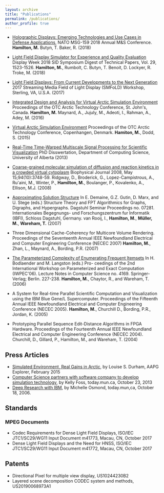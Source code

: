 ```yaml
---
layout: archive
title: "Publications"
permalink: /publications/
author_profile: true
---
```




- [Holographic Displays: Emerging Technologies and Use Cases in Defense Applications](https://www.sto.nato.int/publications/STO%20Meeting%20Proceedings/STO-MP-MSG-159/MP-MSG-159-08.pdf),
NATO MSG-159 2018 Annual M&S Conference. **Hamilton, M.** Butyn, T. Baker, R. (2018)

- [Light Field Display Simulator for Experience and Quality Evaluation](https://onlinelibrary.wiley.com/doi/abs/10.1002/sdtp.12268) Display
Week 2018 SID Symposium Digest of Technical Papers, Vol. 29, 1523-1526. **Hamilton, M.**, Rumbolt, C. Butyn, T. Benoit, D. Lockyer, R. Troke, M. (2018)

- [Light Field Displays: From Current Developments to the Next Generation](http://www.smfold.org/wp-content/uploads/2017/10/Avavlon-Light-Field-Displays-From-Current-Developments-to-the-Next-Generation_RBEdits.pdf) 2017
Streaming Media Field of Light Display (SMFoLD) Workshop, Sterling, VA, U.S.A. (2017)

- [Integrated Design and Analysis for Virtual Arctic Simulation Environment](https://www.onepetro.org/conference-paper/OTC-27392-MS) Proceedings of
the OTC Arctic Technology Conference, St. John's, Canada. **Hamilton, M.** Maynard, A., Jujuly, M., Adeoti, I., Rahman, A., Adey, M. (2016)

- [Virtual Arctic Simulation Environment](https://www.onepetro.org/conference-paper/OTC-25525-MS) Proceedings
of the OTC Arctic Technology Conference, Copenhangen, Denmark. **Hamiton, M.**, Dodd, S. (2015)

- [Real-Time Time-Warped Multiscale Signal Processing for Scientific Visualization](https://era.library.ualberta.ca/items/4507a7c6-dffc-459e-b217-bc12d05e4fe3)
PhD Disswertation, Department of Computing Science, University of Alberta (2013)

- [Coarse-grained molecular simulation of diffusion and reaction kinetics in a crowded virtual cytoplasm](https://www.sciencedirect.com/science/article/pii/S0006349508703783)
Biophysical Journal 2008, May 15;94(10):3748-59. Ridgway, D., Broderick, G., Lopez-Campistrous, A., Ru'aini, M., Winter, P., **Hamilton,
M.**, Boulanger, P., Kovalenko, A., Ellison, M.J. (2008)

- [Approximating Solution Structure](http://drops.dagstuhl.de/portals/index.php?semnr=07281) In E. Demaine, G.Z. Gutin, D. Marx, and U. Stege (eds.) Structure Theory
 and FPT Algorithmics for Graphs, Digraphs, and Hypergraphs. Dagstuhl Seminar Proceedings no. 07281. Internationales Begegnungs- und Forschungszentrum 
fur Informatik (IBFI), Schloss Dagstuhl, Germany. van Rooij, I., **Hamilton, M.**, **Müller, M.**, **Wareham, T.** (2007)

- Three Dimensional Cache-Coherency for Multicore Volume Rendering. Proceedings of the Seventeenth Annual
IEEE Newfoundland Electrical and Computer Engineering Conference (NECEC 2007) **Hamilton, M.**, Zhan, L., Maynard, A., Bording, P.R. (2007)

- [The Parameterized Complexity of Enumerating Frequent Itemsets](https://link.springer.com/chapter/10.1007/11847250_21) In H. Bodlaender and M. Langston (eds.) Pro-
ceedings of the 2nd International Workshop on Parameterized and Exact Computation (IWPEC'06). Lecture Notes in Computer Science no. 4169. Springer-Verlag; Berlin.
227-238. **Hamilton, M.**, Chaytor, R., and Wareham, T. (2006)

- A System for Real-time Parallel Scientific Computation and Visualization using the IBM Blue Gene/L Supercomputer. Proceedings of the Fifteenth Annual IEEE Newfoundland Electrical and
Computer Engineering Conference (NECEC 2005). **Hamilton, M.**, Churchill D., Bording, P.R., Jordan, K. (2005)

- Prototyping Parallel Sequence Edit-Distance Algorithms in FPGA Hardware. Proceedings of the Fourteenth Annual IEEE Newfoundland Electrical and Computer Engineering Conference (NECEC
2004). Churchill, D., Gillard, P., Hamilton, M., and Wareham, T. (2004)



## Press Articles

- [Simulated Environment, Real Gains in Arctic](https://explorer.aapg.org/story?articleid=15833), by Louise S. Durham, AAPG Explorer, February 2015
- [Computer Science partners with software company to develop simulation technology](http://www.today.mun.ca/news.php?id=8632), by Kelly Foss, today.mun.ca, October 23, 2013
- [Deep Research with IBM](http://www.mun.ca/2006report/muntoday/1511.php), by Michelle Osmond, today.mun,ca, October 18, 2006.


## Standards

### MPEG Documents

- Codec Requirements for Dense Light Field Displays, ISO/IEC JTC1/SC29/WG11 Input Document m41773, Macau, CN, October 2017
- Dense Light Field Displays and the Need for HNSS, ISO/IEC JTC1/SC29/WG11 Input Document m41772, Macau, CN, October 2017

## Patents

- Directional Pixel for multiple view display, US10244230B2 
- Layered scene decomposition CODEC system and methods, US20190068973A1




